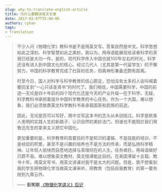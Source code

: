 ```yaml
---
slug: why-to-translate-english-article
title: 为什么要翻译英文文章
date: 2017-02-07T15:00:06
authors: cyhan
tags:
- Translation
---
```


> 不少人问《物理化学》教科书是不是用英文写。答案自然是中文。科学思想如此之深刻、科学智慧如此之美妙。我以为，用母语能展现给读者科学的真貌已经是大功一件。是的，现代科学传入中国也就100年左右的时光，科学还没有进入到中国文化的核心。经过几代人（尤其是第一代留学生）的不懈努力，中国的科学教育完成了扫盲的任务，但离神形兼备还颇有距离。
>
> 时至今日，国人对科学与科学教育的信心颇足，恐怕没有太多的人会叫喊着要回复到“一心只读圣贤书”的时代了。我们相信，中国需要科学，中国的前途—无论是四十年前的四个现代化还是今天的产业升级—在于科学。无疑，科学教科书承担着提升中国科学教育的中心任务。作为一个大国，难以想象，我们必须依靠英文科学教科书来承载国家和民族的前途。
>
> 因此，无论是否可以写好，用中文写这本书的念头从未动摇过。科学是欧美人发明的实践人生的新路子、认识自然的美妙法门，但谁也不能阻拦我们用鲁迅先生的拿来主义把它中国化。
>
> 更加重要的是，科学教育的首要目的不是知识的灌输、不是技能的培训、不是经验的积累，甚至不是兴趣的培养也不是方法的传承，而是弘扬科学精神、让年轻人愉快而自愿地选择与真理同在的人生。任务艰巨，用母语做好已颇不易。难以想象英文教材、英文授课能达目的。在美国滞留十五载、教书十年，用英文写书、用英文讲课对我不是太大的问题。但是，我不想看到我的学生把物理化学当做英文课来听，把教育（包括自我教育）的第一要务抛到九霄云外。
>
> —— **彭笑刚** [《物理化学讲义》后记](https://www.zhihu.com/question/53375808/answer/144011374)
